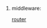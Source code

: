 
1. middleware:

    [router](https://eggjs.org/zh-cn/basics/router.html#%E4%B8%AD%E9%97%B4%E4%BB%B6%E7%9A%84%E4%BD%BF%E7%94%A8)